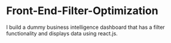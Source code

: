# Front-End-Filter-Optimization
I build a dummy business intelligence dashboard that has a filter functionality and displays data using react.js.
